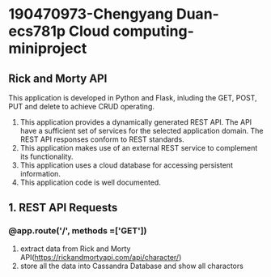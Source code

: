 # 190470973-Chengyang Duan-ecs781p Cloud computing-miniproject

## Rick and Morty API
This application is developed in Python and Flask, inluding the GET, POST, PUT and delete to achieve CRUD operating.

1. This application provides a dynamically generated REST API. The API have a sufficient set of services for the selected application domain. The REST API responses conform to REST standards.
2. This application makes use of an external REST service to complement its functionality.
3. This application uses a cloud database for accessing persistent information.
4. This application code is well documented.

## 1. REST API Requests
### **@app.route('/', methods =['GET'])**
1. extract data from Rick and Morty API(https://rickandmortyapi.com/api/character/)
2. store all the data into Cassandra Database and show all charactors
